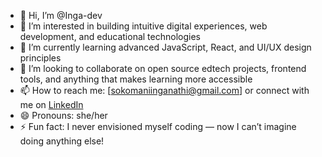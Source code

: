 - 👋 Hi, I’m @Inga-dev
- 👀 I’m interested in building intuitive digital experiences, web development, and educational technologies  
- 🌱 I’m currently learning advanced JavaScript, React, and UI/UX design principles
- 💞️ I’m looking to collaborate on open source edtech projects, frontend tools, and anything that makes learning more accessible  
- 📫 How to reach me: [sokomaniinganathi@gmail.com] or connect with me on [LinkedIn](https://www.linkedin.com/in/ingasokomani)
- 😄 Pronouns: she/her
- ⚡ Fun fact: I never envisioned myself coding — now I can’t imagine doing anything else!

<!---
Ingsy-dev/Ingsy-dev is a ✨ special ✨ repository because its `README.md` (this file) appears on your GitHub profile.
You can click the Preview link to take a look at your changes.
--->
